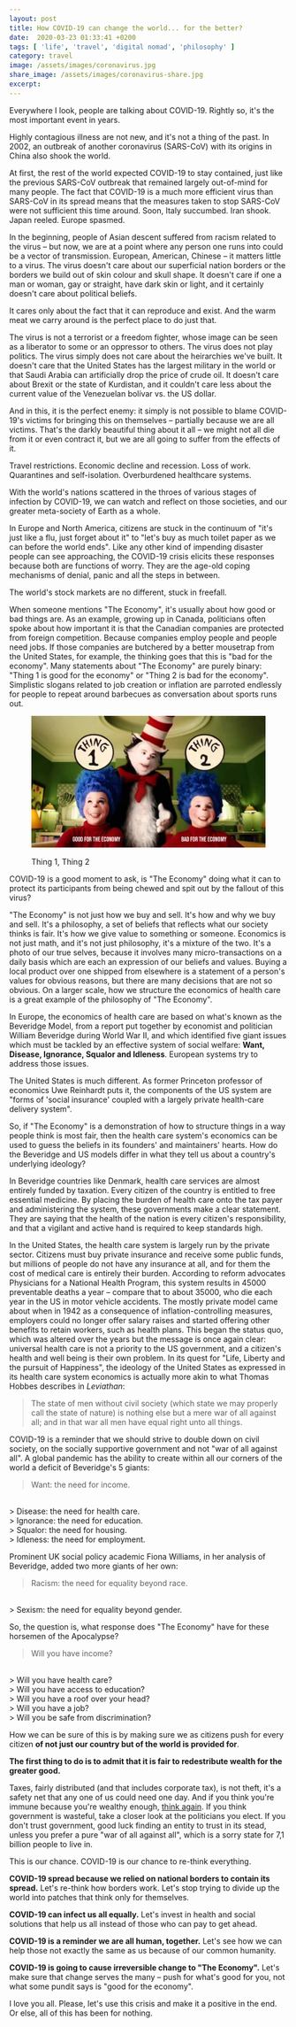 ```yaml
---
layout: post
title: How COVID-19 can change the world... for the better?
date:  2020-03-23 01:33:41 +0200
tags: [ 'life', 'travel', 'digital nomad', 'philosophy' ]
category: travel
image: /assets/images/coronavirus.jpg
share_image: /assets/images/coronavirus-share.jpg
excerpt:
---
```

Everywhere I look, people are talking about COVID-19. Rightly so, it's the most important event in years.

Highly contagious illness are not new, and it's not a thing of the past. In 2002, an outbreak of another coronavirus (SARS-CoV) with its origins in China also shook the world.

At first, the rest of the world expected COVID-19 to stay contained, just like the previous SARS-CoV outbreak that remained largely out-of-mind for many people. The fact that COVID-19 is a much more efficient virus than SARS-CoV in its spread means that the measures taken to stop SARS-CoV were not sufficient this time around. Soon, Italy succumbed. Iran shook. Japan reeled. Europe spasmed.

In the beginning, people of Asian descent suffered from racism related to the virus – but now, we are at a point where any person one runs into could be a vector of transmission. European, American, Chinese – it matters little to a virus. The virus doesn't care about our superficial nation borders or the borders we build out of skin colour and skull shape. It doesn't care if one a man or woman, gay or straight, have dark skin or light, and it certainly doesn't care about political beliefs.

It cares only about the fact that it can reproduce and exist. And the warm meat we carry around is the perfect place to do just that.

The virus is not a terrorist or a freedom fighter, whose image can be seen as a liberator to some or an oppressor to others. The virus does not play politics. The virus simply does not care about the heirarchies we've built. It doesn't care that the United States has the largest military in the world or that Saudi Arabia can artificially drop the price of crude oil. It doesn't care about Brexit or the state of Kurdistan, and it couldn't care less about the current value of the Venezuelan bolívar vs. the US dollar.

And in this, it is the perfect enemy: it simply is not possible to blame COVID-19's victims for bringing this on themselves – partially because we are all victims. That's the darkly beautiful thing about it all – we might not all die from it or even contract it, but we are all going to suffer from the effects of it.

Travel restrictions. Economic decline and recession. Loss of work. Quarantines and self-isolation. Overburdened healthcare systems.

With the world's nations scattered in the throes of various stages of infection by COVID-19, we can watch and reflect on those societies, and our greater meta-society of Earth as a whole.

In Europe and North America, citizens are stuck in the continuum of "it's just like a flu, just forget about it" to "let's buy as much toilet paper as we can before the world ends". Like any other kind of impending disaster people can see approaching, the COVID-19 crisis elicits these responses because both are functions of worry. They are the age-old coping mechanisms of denial, panic and all the steps in between.

The world's stock markets are no different, stuck in freefall.

When someone mentions "The Economy", it's usually about how good or bad things are. As an example, growing up in Canada, politicians often spoke about how important it is that the Canadian companies are protected from foreign competition. Because companies employ people and people need jobs. If those companies are butchered by a better mousetrap from the United States, for example, the thinking goes that this is "bad for the economy". Many statements about "The Economy" are purely binary: "Thing 1 is good for the economy" or "Thing 2 is bad for the economy". Simplistic slogans related to job creation or inflation are parroted endlessly for people to repeat around barbecues as conversation about sports runs out.

<figure class="centered">
  <img src="/assets/images/thing1-thing2.jpeg" alt="Thing 1, Thing 2">
  <p>Thing 1, Thing 2</p>
</figure>

COVID-19 is a good moment to ask, is "The Economy" doing what it can to protect its participants from being chewed and spit out by the fallout of this virus?

"The Economy" is not just how we buy and sell. It's how and why we buy and sell. It's a philosophy, a set of beliefs that reflects what our society thinks is fair. It's how we give value to something or someone. Economics is not just math, and it's not just philosophy, it's a mixture of the two. It's a photo of our true selves, because it involves many micro-transactions on a daily basis which are each an expression of our beliefs and values. Buying a local product over one shipped from elsewhere is a statement of a person's values for obvious reasons, but there are many decisions that are not so obvious. On a larger scale, how we structure the economics of health care is a great example of the philosophy of "The Economy".

In Europe, the economics of health care are based on what's known as the Beveridge Model, from a report put together by economist and politician William Beveridge during World War II, and which identified five giant issues which must be tackled by an effective system of social welfare: __Want, Disease, Ignorance, Squalor and Idleness__. European systems try to address those issues.

The United States is much different. As former Princeton professor of economics Uwe Reinhardt puts it, the components of the US system are "forms of 'social insurance' coupled with a largely private health-care delivery system".

So, if "The Economy" is a demonstration of how to structure things in a way people think is most fair, then the health care system's economics can be used to guess the beliefs in its founders' and maintainers' hearts. How do the Beveridge and US models differ in what they tell us about a country's underlying ideology?

In Beveridge countries like Denmark, health care services are almost entirely funded by taxation. Every citizen of the country is entitled to free essential medicine. By placing the burden of health care onto the tax payer and administering the system, these governments make a clear statement. They are saying that the health of the nation is every citizen's responsibility, and that a vigilant and active hand is required to keep standards high.

In the United States, the health care system is largely run by the private sector. Citizens must buy private insurance and receive some public funds, but millions of people do not have any insurance at all, and for them the cost of medical care is entirely their burden. According to reform advocates Physicians for a National Health Program, this system results in 45000 preventable deaths a year – compare that to about 35000, who die each year in the US in motor vehicle accidents. The mostly private model came about when in 1942 as a consequence of inflation-controlling measures, employers could no longer offer salary raises and started offering other benefits to retain workers, such as health plans. This began the status quo, which was altered over the years but the message is once again clear: universal health care is not a priority to the US government, and a citizen's health and well being is their own problem. In its quest for "Life, Liberty and the pursuit of Happiness", the ideology of the United States as expressed in its health care system economics is actually more akin to what Thomas Hobbes describes in *Leviathan*:

 > The state of men without civil society (which state we may properly call the state of nature) is nothing else but a mere war of all against all; and in that war all men have equal right unto all things.

COVID-19 is a reminder that we should strive to double down on civil society, on the socially supportive government and not "war of all against all". A global pandemic has the ability to create within all our corners of the world a deficit of Beveridge's 5 giants:

 > Want: the need for income.
 <br>
 > Disease: the need for health care.
<br>
 > Ignorance: the need for education.
<br>
 > Squalor: the need for housing.
<br>
 > Idleness: the need for employment.

Prominent UK social policy academic Fiona Williams, in her analysis of Beveridge, added two more giants of her own:

> Racism: the need for equality beyond race.
<br>
> Sexism: the need for equality beyond gender.

So, the question is, what response does "The Economy" have for these horsemen of the Apocalypse?

> Will you have income?
<br>
> Will you have health care?
<br>
> Will you have access to education?
<br>
> Will you have a roof over your head?
<br>
> Will you have a job?
<br>
> Will you be safe from discrimination?

How we can be sure of this is by making sure we as citizens push for every citizen __of not just our country but of the world is provided for__.

__The first thing to do is to admit that it is fair to redestribute wealth for the greater good.__

Taxes, fairly distributed (and that includes corporate tax), is not theft, it's a safety net that any one of us could need one day. And if you think you're immune because you're wealthy enough, [think again](https://www.theguardian.com/business/2019/apr/10/millennials-squeezed-middle-class-oecd-uk-income). If you think government is wasteful, take a closer look at the politicians you elect. If you don't trust government, good luck finding an entity to trust in its stead, unless you prefer a pure "war of all against all", which is a sorry state for 7,1 billion people to live in.

This is our chance. COVID-19 is our chance to re-think everything.

**COVID-19 spread because we relied on national borders to contain its spread.** Let's re-think how borders work. Let's stop trying to divide up the world into patches that think only for themselves.

**COVID-19 can infect us all equally.** Let's invest in health and social solutions that help us all instead of those who can pay to get ahead.

**COVID-19 is a reminder we are all human, together.** Let's see how we can help those not exactly the same as us because of our common humanity.

**COVID-19 is going to cause irreversible change to "The Economy".** Let's make sure that change serves the many – push for what's good for you, not what some pundit says is "good for the economy".

I love you all. Please, let's use this crisis and make it a positive in the end. Or else, all of this has been for nothing.
